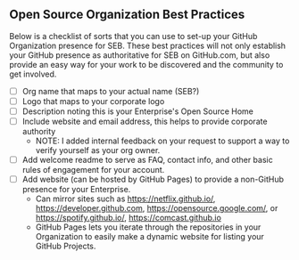 ## Open Source Organization Best Practices
Below is a checklist of sorts that you can use to set-up your GitHub Organization presence for SEB. These best practices will not only establish your GitHub presence as authoritative for SEB on GitHub.com, but also provide an easy way for your work to be discovered and the community to get involved.
- [ ] Org name that maps to your actual name (SEB?)
- [ ] Logo that maps to your corporate logo
- [ ] Description noting this is your Enterprise's Open Source Home
- [ ] Include website and email address, this helps to provide corporate authority
  - NOTE: I added internal feedback on your request to support a way to verify yourself as your org owner.
- [ ] Add welcome readme to serve as FAQ, contact info, and other basic rules of engagement for your account.
- [ ] Add website (can be hosted by GitHub Pages) to provide a non-GitHub presence for your Enterprise.
   -  Can mirror sites such as https://netflix.github.io/, https://developer.github.com, https://opensource.google.com/, or https://spotify.github.io/, https://comcast.github.io
   - GitHub Pages lets you iterate through the repositories in your Organization to easily make a dynamic website for listing your GitHub Projects.
